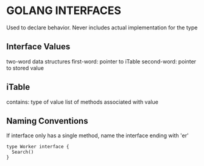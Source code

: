 # GOLANG INTERFACES
Used to declare behavior. Never includes actual implementation for the type

## Interface Values
two-word data structures
first-word: pointer to iTable
second-word: pointer to stored value

## iTable
contains:
type of value
list of methods associated with value

## Naming Conventions
If interface only has a single method, name the interface ending with 'er'
```golang
type Worker interface {
  Search()
}
```
